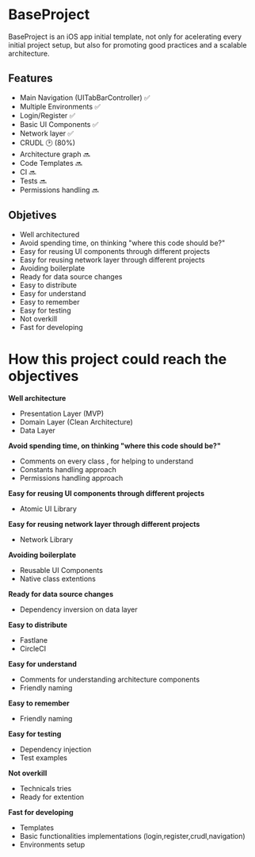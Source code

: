 # BaseProject

BaseProject is an iOS app initial template, not only for acelerating every initial project setup, but also for promoting good practices and a scalable architecture.

## Features

- Main Navigation (UITabBarController) ✅
- Multiple Environments ✅
- Login/Register ✅
- Basic UI Components ✅
- Network layer ✅
- CRUDL 🕑 (80%)
- Architecture graph 🔜
- Code Templates 🔜
- CI 🔜
- Tests 🔜
- Permissions handling 🔜

## Objetives

- Well architectured 
- Avoid spending time, on thinking "where this code should be?"
- Easy for reusing UI components through different projects
- Easy for reusing network layer through different projects
- Avoiding boilerplate
- Ready for data source changes
- Easy to distribute
- Easy for understand
- Easy to remember
- Easy for testing
- Not overkill
- Fast for developing

# How this project could reach the objectives

**Well architecture**

- Presentation Layer (MVP)
- Domain Layer (Clean Architecture)
- Data Layer

**Avoid spending time, on thinking "where this code should be?"**

- Comments on every class , for helping to understand
- Constants handling approach
- Permissions handling approach

**Easy for reusing UI components through different projects**

- Atomic UI Library

**Easy for reusing network layer through different projects**

- Network Library

**Avoiding boilerplate**

- Reusable UI Components
- Native class extentions

**Ready for data source changes**

- Dependency inversion on data layer

**Easy to distribute**

- Fastlane
- CircleCI

**Easy for understand**

- Comments for understanding architecture components
- Friendly naming

**Easy to remember**

- Friendly naming

**Easy for testing**

- Dependency injection
- Test examples

**Not overkill**

- Technicals tries
- Ready for extention

**Fast for developing**

- Templates
- Basic functionalities implementations (login,register,crudl,navigation)
- Environments setup



